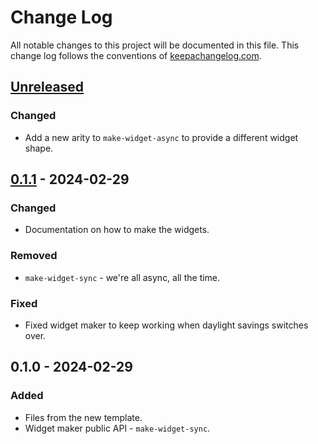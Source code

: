 # Change Log
All notable changes to this project will be documented in this file. This change log follows the conventions of [keepachangelog.com](http://keepachangelog.com/).

## [Unreleased]
### Changed
- Add a new arity to `make-widget-async` to provide a different widget shape.

## [0.1.1] - 2024-02-29
### Changed
- Documentation on how to make the widgets.

### Removed
- `make-widget-sync` - we're all async, all the time.

### Fixed
- Fixed widget maker to keep working when daylight savings switches over.

## 0.1.0 - 2024-02-29
### Added
- Files from the new template.
- Widget maker public API - `make-widget-sync`.

[Unreleased]: https://sourcehost.site/your-name/notifier-clj/compare/0.1.1...HEAD
[0.1.1]: https://sourcehost.site/your-name/notifier-clj/compare/0.1.0...0.1.1
